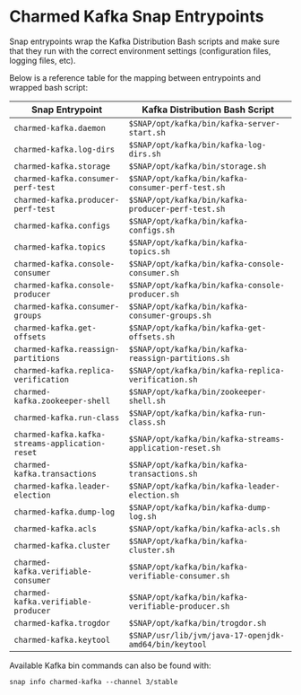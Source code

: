 # Charmed Kafka Snap Entrypoints

Snap entrypoints wrap the Kafka Distribution Bash scripts and make sure
that they run with the correct environment settings (configuration files, logging files, etc). 

Below is a reference table for the mapping between entrypoints and wrapped bash script:

| Snap Entrypoint                                 | Kafka Distribution Bash Script                           |
|-------------------------------------------------|----------------------------------------------------------|
| `charmed-kafka.daemon`                          | `$SNAP/opt/kafka/bin/kafka-server-start.sh`              |
| `charmed-kafka.log-dirs`                        | `$SNAP/opt/kafka/bin/kafka-log-dirs.sh`                  |
| `charmed-kafka.storage`                         | `$SNAP/opt/kafka/bin/storage.sh`                         |
| `charmed-kafka.consumer-perf-test`              | `$SNAP/opt/kafka/bin/kafka-consumer-perf-test.sh`        |
| `charmed-kafka.producer-perf-test`              | `$SNAP/opt/kafka/bin/kafka-producer-perf-test.sh`        |
| `charmed-kafka.configs`                         | `$SNAP/opt/kafka/bin/kafka-configs.sh`                   |
| `charmed-kafka.topics`                          | `$SNAP/opt/kafka/bin/kafka-topics.sh`                    |
| `charmed-kafka.console-consumer`                | `$SNAP/opt/kafka/bin/kafka-console-consumer.sh`          |
| `charmed-kafka.console-producer`                | `$SNAP/opt/kafka/bin/kafka-console-producer.sh`          |
| `charmed-kafka.consumer-groups`                 | `$SNAP/opt/kafka/bin/kafka-consumer-groups.sh`           |
| `charmed-kafka.get-offsets`                     | `$SNAP/opt/kafka/bin/kafka-get-offsets.sh`               |
| `charmed-kafka.reassign-partitions`             | `$SNAP/opt/kafka/bin/kafka-reassign-partitions.sh`       |
| `charmed-kafka.replica-verification`            | `$SNAP/opt/kafka/bin/kafka-replica-verification.sh`      |
| `charmed-kafka.zookeeper-shell`                 | `$SNAP/opt/kafka/bin/zookeeper-shell.sh`                 |
| `charmed-kafka.run-class`                       | `$SNAP/opt/kafka/bin/kafka-run-class.sh`                 |
| `charmed-kafka.kafka-streams-application-reset` | `$SNAP/opt/kafka/bin/kafka-streams-application-reset.sh` |
| `charmed-kafka.transactions`                    | `$SNAP/opt/kafka/bin/kafka-transactions.sh`              |
| `charmed-kafka.leader-election`                 | `$SNAP/opt/kafka/bin/kafka-leader-election.sh`           |
| `charmed-kafka.dump-log`                        | `$SNAP/opt/kafka/bin/kafka-dump-log.sh`                  |
| `charmed-kafka.acls`                            | `$SNAP/opt/kafka/bin/kafka-acls.sh`                      |
| `charmed-kafka.cluster`                         | `$SNAP/opt/kafka/bin/kafka-cluster.sh`                   |
| `charmed-kafka.verifiable-consumer`             | `$SNAP/opt/kafka/bin/kafka-verifiable-consumer.sh`       |
| `charmed-kafka.verifiable-producer`             | `$SNAP/opt/kafka/bin/kafka-verifiable-producer.sh`       |
| `charmed-kafka.trogdor`                         | `$SNAP/opt/kafka/bin/trogdor.sh`                         |
| `charmed-kafka.keytool`                         | `$SNAP/usr/lib/jvm/java-17-openjdk-amd64/bin/keytool`    |


Available Kafka bin commands can also be found with:
```
snap info charmed-kafka --channel 3/stable
```